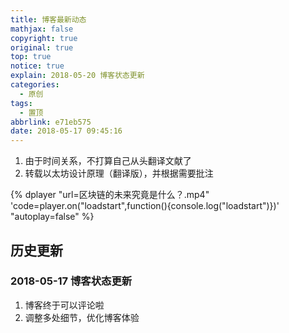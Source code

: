 ```yaml
---
title: 博客最新动态
mathjax: false
copyright: true
original: true
top: true
notice: true
explain: 2018-05-20 博客状态更新
categories:
  - 原创
tags:
  - 置顶
abbrlink: e71eb575
date: 2018-05-17 09:45:16
---
```

1. 由于时间关系，不打算自己从头翻译文献了
2. 转载以太坊设计原理（翻译版），并根据需要批注

{% dplayer "url=区块链的未来究竟是什么？.mp4" 'code=player.on("loadstart",function(){console.log("loadstart")})' "autoplay=false" %} 
<!-- more -->
## 历史更新

### 2018-05-17 博客状态更新
1. 博客终于可以评论啦
2. 调整多处细节，优化博客体验
